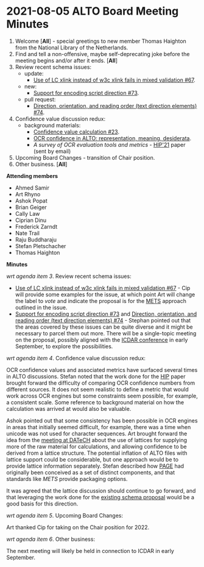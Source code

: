 # 2021-08-05 ALTO Board Meeting Minutes
1. Welcome [**All**] - special greetings to new member Thomas Haighton from the National Library of the Netherlands.
2. Find and tell a non-offensive, maybe self-deprecating joke before the meeting begins and/or after it ends. [**All**]
3. Review recent schema issues:
   * update: 
      * [Use of LC xlink instead of w3c xlink fails in mixed validation #67](https://github.com/altoxml/schema/issues/67).
   * new:
      * [Support for encoding script direction
#73](https://github.com/altoxml/schema/issues/73).
   * pull request:
      * [Direction, orientation, and reading order (text direction elements) #74](https://github.com/altoxml/schema/pull/74).
4. Confidence value discussion redux: 
   * background materials: 
      * [Confidence value calculation #23](https://github.com/altoxml/schema/issues/23).
      * [OCR confidence in ALTO: representation, meaning, desiderata](https://docs.google.com/document/d/1JkbqfEb8pkwTdMSyjXJRfdpshlWoVbFn47uYfqB4O_Q/edit).
      * _A survey of OCR evaluation tools and metrics_ - [HIP'21](https://blog.sbb.berlin/hip2021/) paper (sent by email)
5. Upcoming Board Changes - transition of Chair position.
6. Other business. [**All**]

**Attending members**
* Ahmed Samir
* Art Rhyno
* Ashok Popat
* Brian Geiger
* Cally Law
* Ciprian Dinu
* Frederick Zarndt
* Nate Trail
* Raju Buddharaju
* Stefan Pletschacher
* Thomas Haighton

 **Minutes**

_wrt agenda item 3_. Review recent schema issues:

   * [Use of LC xlink instead of w3c xlink fails in mixed validation #67](https://github.com/altoxml/schema/issues/67) - Cip will provide some examples for the issue, at which point Art will change the label to _vote_ and indicate the proposal is for the [METS](http://www.loc.gov/standards/mets/) approach outlined in the issue.
   * [Support for encoding script direction
#73](https://github.com/altoxml/schema/issues/73) and [Direction, orientation, and reading order (text direction elements) #74](https://github.com/altoxml/schema/pull/74) - Stephan pointed out that the areas covered by these issues can be quite diverse and it might be necessary to parcel them out more. There will be a single-topic meeting on the proposal, possibly aligned with the [ICDAR conference](https://icdar2021.org/) in early September, to explore the possibilities. 

_wrt agenda item 4_. Confidence value discussion redux:

OCR confidence values and associated metrics have surfaced several times in ALTO discussions. Stefan noted that the work done for the  [HIP](https://blog.sbb.berlin/hip2021/) paper brought forward the difficulty of comparing OCR confidence numbers from different sources. It does not seem realistic to define a metric that would work across OCR engines but some constraints seem possible, for example, a consistent scale. Some reference to background material on how the calculation was arrived at would also be valuable.

Ashok pointed out that some consistency has been possible in OCR engines in areas that initially seemed difficult, for example, there was a time when unicode was not used for character sequences. Art brought forward the idea from the [meeting at DATeCH](https://github.com/altoxml/board/blob/gh-pages/minutes/2018/2018-04-24%20ALTO%20Board%20Meeting%20Minutes.md) about the use of lattices for supplying more of the raw material for calculations, and allowing confidence to be derived from a lattice structure. The potential inflation of ALTO files with lattice support could be considerable, but one approach would be to provide lattice information separately. Stefan described how [PAGE](https://github.com/PRImA-Research-Lab/PAGE-XML) had originally been conceived as a set of distinct components, and that standards like _METS_ provide packaging options.

It was agreed that the lattice discussion should continue to go forward, and that leveraging the work done for the [existing schema proposal](https://github.com/altoxml/schema/issues/57#issuecomment-510042975) would be a good basis for this direction.

_wrt agenda item 5_. Upcoming Board Changes:

Art thanked Cip for taking on the Chair position for 2022. 

_wrt agenda item 6_. Other business:

The next meeting will likely be held in connection to ICDAR in early September.
